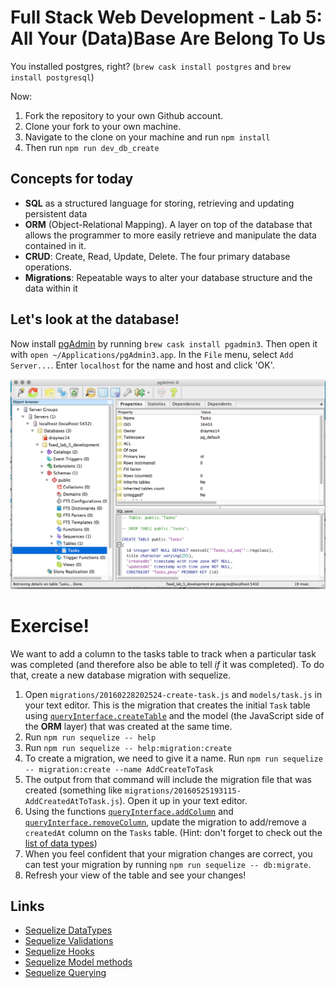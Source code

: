 
# Full Stack Web Development - Lab 5: All Your (Data)Base Are Belong To Us

You installed postgres, right? (`brew cask install postgres` and `brew
install postgresql`)

Now:

1. Fork the repository to your own Github account.
2. Clone your fork to your own machine.
3. Navigate to the clone on your machine and run `npm install`
4. Then run `npm run dev_db_create`

## Concepts for today

* **SQL** as a structured language for storing, retrieving and updating persistent data
* **ORM** (Object-Relational Mapping). A layer on top of the database that allows the programmer to more easily retrieve and manipulate the data contained in it.
* **CRUD**: Create, Read, Update, Delete. The four primary database operations.
* **Migrations**: Repeatable ways to alter your database structure and the data within it

## Let's look at the database!

Now install [pgAdmin](http://pgadmin.org) by running `brew cask
install pgadmin3`. Then open it with `open
~/Applications/pgAdmin3.app`. In the `File` menu, select `Add
Server...`. Enter `localhost` for the name and host and click 'OK'.

![pgAdmin3](./pgAdmin_III_and_pgAdmin__PostgreSQL_administration_and_management_tools.png)

# Exercise!

We want to add a column to the tasks table to track when a particular task was completed (and therefore also be able to tell *if* it was completed). To do that, create a new database migration with sequelize.

1. Open `migrations/20160228202524-create-task.js` and `models/task.js` in your text editor. This is the migration that creates the initial `Task` table using [`queryInterface.createTable`](http://docs.sequelizejs.com/en/latest/docs/migrations/#createtabletablename-attributes-options) and the model (the JavaScript side of the **ORM** layer) that was created at the same time.
2. Run `npm run sequelize -- help`
3. Run `npm run sequelize -- help:migration:create`
4. To create a migration, we need to give it a name. Run `npm run sequelize -- migration:create --name AddCreateToTask`
5. The output from that command will include the migration file that was created (something like `migrations/20160525193115-AddCreatedAtToTask.js`). Open it up in your text editor.
6. Using the functions [`queryInterface.addColumn`](http://docs.sequelizejs.com/en/latest/docs/migrations/#addcolumntablename-attributename-datatypeoroptions-options) and [`queryInterface.removeColumn`](http://docs.sequelizejs.com/en/latest/docs/migrations/#removecolumntablename-attributename-options), update the migration to add/remove a `createdAt` column on the `Tasks` table. (Hint: don't forget to check out the [list of data types](http://docs.sequelizejs.com/en/latest/docs/models-definition/#data-types))
7. When you feel confident that your migration changes are correct, you can test your migration by running `npm run sequelize -- db:migrate`.
8. Refresh your view of the table and see your changes!

## Links

* [Sequelize DataTypes](http://docs.sequelizejs.com/en/latest/docs/models-definition/#data-types)
* [Sequelize Validations](http://docs.sequelizejs.com/en/latest/docs/models-definition/#validations)
* [Sequelize Hooks](http://docs.sequelizejs.com/en/latest/api/hooks/)
* [Sequelize Model methods](http://docs.sequelizejs.com/en/latest/docs/models-usage/)
* [Sequelize Querying](http://docs.sequelizejs.com/en/latest/docs/querying/)
